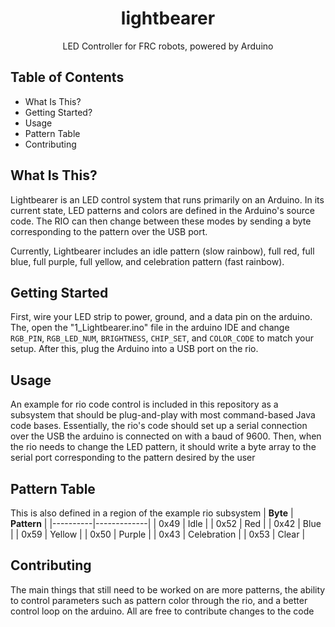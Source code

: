 <h1 align="center"> lightbearer</h1>
<p align="center">LED Controller for FRC robots, powered by Arduino</p>

## Table of Contents
* What Is This?
* Getting Started?
* Usage
* Pattern Table
* Contributing

## What Is This?
Lightbearer is an LED control system that runs primarily on an Arduino. In its current state, LED patterns and colors are defined in the Arduino's source code. The RIO can then change between these modes by sending a byte corresponding to the pattern over the USB port.

Currently, Lightbearer includes an idle pattern (slow rainbow), full red, full blue, full purple, full yellow, and celebration pattern (fast rainbow).

## Getting Started
First, wire your LED strip to power, ground, and a data pin on the arduino. The, open the "1_Lightbearer.ino" file in the arduino IDE and change ```RGB_PIN```, ```RGB_LED_NUM```, ```BRIGHTNESS```, ```CHIP_SET```, and ```COLOR_CODE``` to match your setup. After this, plug the Arduino into a USB port on the rio. 

## Usage
An example for rio code control is included in this repository as a subsystem that should be plug-and-play with most command-based Java code bases. Essentially, the rio's code should set up a serial connection over the USB the arduino is connected on with a baud of 9600. Then, when the rio needs to change the LED pattern, it should write a byte array to the serial port corresponding to the pattern desired by the user

## Pattern Table
This is also defined in a region of the example rio subsystem
| **Byte** | **Pattern** |
|----------|-------------|
| 0x49     | Idle        |
| 0x52     | Red         |
| 0x42     | Blue        |
| 0x59     | Yellow      |
| 0x50     | Purple      |
| 0x43     | Celebration |
| 0x53     | Clear       |

## Contributing
The main things that still need to be worked on are more patterns, the ability to control parameters such as pattern color through the rio, and a better control loop on the arduino. All are free to contribute changes to the code
